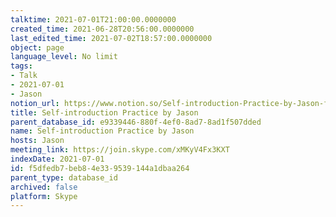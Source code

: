 ```yaml
---
talktime: 2021-07-01T21:00:00.0000000
created_time: 2021-06-28T20:56:00.0000000
last_edited_time: 2021-07-02T18:57:00.0000000
object: page
language_level: No limit
tags:
- Talk
- 2021-07-01
- Jason
notion_url: https://www.notion.so/Self-introduction-Practice-by-Jason-f5dfedb7beb84e339539144a1dbaa264
title: Self-introduction Practice by Jason
parent_database_id: e9339446-880f-4ef0-8ad7-8ad1f507dded
name: Self-introduction Practice by Jason
hosts: Jason
meeting_link: https://join.skype.com/xMKyV4Fx3KXT
indexDate: 2021-07-01
id: f5dfedb7-beb8-4e33-9539-144a1dbaa264
parent_type: database_id
archived: false
platform: Skype
---
```







